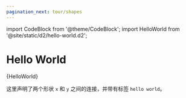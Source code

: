 ```yaml
---
pagination_next: tour/shapes
---
```

import CodeBlock from '@theme/CodeBlock';
import HelloWorld from '@site/static/d2/hello-world.d2';

# Hello World

<CodeBlock className="language-d2">
    {HelloWorld}
</CodeBlock>

<div
className="embedSVG" dangerouslySetInnerHTML={{__html: require('@site/static/img/generated/hello-world.svg2')}}></div>

这里声明了两个形状 `x` 和 `y` 之间的连接，并带有标签 `hello world`。
